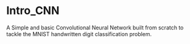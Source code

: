 # Intro_CNN

A Simple and basic Convolutional Neural Network built from scratch to tackle the MNIST handwritten digit classification problem.
